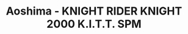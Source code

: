 ---
layout: product
title: "Aoshima - KNIGHT RIDER KNIGHT 2000 K.I.T.T. SPM"
price: "TBA" 
desc: "N/A"
img_path: "/assets/img/AO43554.jpg"
brand: "N/A"
available: false
special_offer: false
new: false
soon: false
cat: "010000"
subcat: "013700"
subsubcat: "0N/A"
sifra: "AO43554"
---